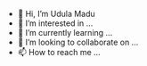 - 👋 Hi, I’m Udula Madu
- 👀 I’m interested in ...
- 🌱 I’m currently learning ...
- 💞️ I’m looking to collaborate on ...
- 📫 How to reach me ...

<!---
UdulaMadu/UdulaMadu is a ✨ special ✨ repository because its `README.md` (this file) appears on your GitHub profile.
You can click the Preview link to take a look at your changes.
--->
